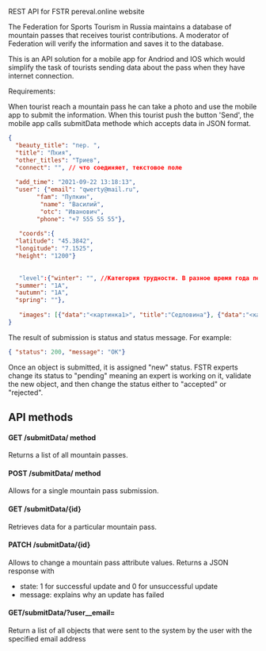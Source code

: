 REST API for FSTR pereval.online website


The Federation for Sports Tourism in Russia maintains a database of mountain passes that receives tourist contributions. 
A moderator of Federation will verify the information and saves it to the database.

This is an API solution for a mobile app for Andriod and IOS which would simplify the task of tourists sending data about 
the pass when they have internet connection.


Requirements:

When tourist reach a mountain pass he can take a photo and use the mobile app to submit the information. When this 
tourist push the button 'Send', the mobile app calls submitData methode which accepts data in JSON format.

```json
{
  "beauty_title": "пер. ",
  "title": "Пхия",
  "other_titles": "Триев",
  "connect": "", // что соединяет, текстовое поле
 
  "add_time": "2021-09-22 13:18:13",
  "user": {"email": "qwerty@mail.ru", 		
        "fam": "Пупкин",
		 "name": "Василий",
		 "otc": "Иванович",
        "phone": "+7 555 55 55"}, 
 
   "coords":{
  "latitude": "45.3842",
  "longitude": "7.1525",
  "height": "1200"}
 
 
   "level":{"winter": "", //Категория трудности. В разное время года перевал может иметь разную категорию трудности
  "summer": "1А",
  "autumn": "1А",
  "spring": ""},
 
   "images": [{"data":"<картинка1>", "title":"Седловина"}, {"data":"<картинка>", "title":"Подъём"}]
}
```

The result of submission is status and status message. For example:
```json
{ "status": 200, "message": "OK"}
```
Once an object is submitted, it is assigned "new" status. FSTR experts change its status to "pending" meaning an expert 
is working on it, validate the new object, and then change the status either to "accepted" or "rejected".


## API methods

#### GET /submitData/ method

Returns a list of all mountain passes.

#### POST /submitData/ method

Allows for a single mountain pass submission.

#### GET /submitData/{id}

Retrieves data for a particular mountain pass.

#### PATCH /submitData/{id}

Allows to change a mountain pass attribute values. Returns a JSON response with

- state: 1 for successful update and 0 for unsuccessful update
- message: explains why an update has failed

#### GET/submitData/?user__email=<email>

Return a list of all objects that were sent to the system by the user with the specified email address

